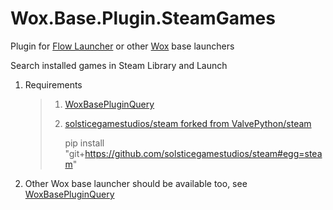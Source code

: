 <!--
 * @Author: WayneFerdon wayneferdon@hotmail.com
 * @LastEditors: WayneFerdon wayneferdon@hotmail.com
 * @LastEditTime: 2025-07-13 06:06:48
 * @FilePath: \Wox.Base.Plugin.SteamGames\README.md
 * ----------------------------------------------------------------
 * Copyright (c) 2025 by WayneFerdon.
 * See the LICENSE file in the project root for more information.
-->

# Wox.Base.Plugin.SteamGames
Plugin for [Flow Launcher](https://github.com/Flow-Launcher/Flow.Launcher) or other  [Wox](https://github.com/Wox-launcher/Wox) base launchers

Search installed games in Steam Library and Launch

1. Requirements

   > 1. [WoxBasePluginQuery](https://github.com/WayneFerdon/WoxBasePluginQuery/)
   >
   > 2. [solsticegamestudios/steam forked from ValvePython/steam](https://github.com/solsticegamestudios/steam)
   >
   >     pip install "git+https://github.com/solsticegamestudios/steam#egg=steam"

2. Other Wox base launcher should be available too, see [WoxBasePluginQuery](https://github.com/WayneFerdon/WoxBasePluginQuery/)
